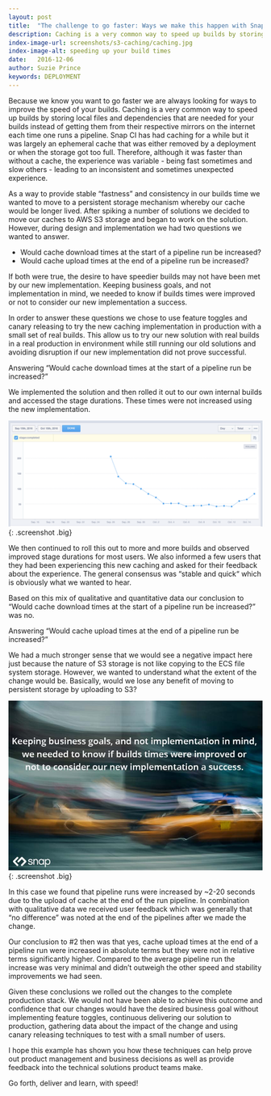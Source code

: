 ```yaml
---
layout: post
title:  "The challenge to go faster: Ways we make this happen with Snap CI"
description: Caching is a very common way to speed up builds by storing local files and dependencies that are needed for your builds instead of getting them from their respective mirrors on the internet each time one runs a pipeline.
index-image-url: screenshots/s3-caching/caching.jpg
index-image-alt: speeding up your build times
date:   2016-12-06
author: Suzie Prince
keywords: DEPLOYMENT
---
```


Because we know you want to go faster we are always looking for ways to improve the speed of your builds. Caching is a very common way to speed up builds by storing local files and dependencies that are needed for your builds instead of getting them from their respective mirrors on the internet each time one runs a pipeline. Snap CI has had caching for a while but it was largely an ephemeral cache that was either removed by a deployment or when the storage got too full. Therefore, although it was faster than without a cache, the experience was variable - being fast sometimes and slow others - leading to an inconsistent and sometimes unexpected experience.


As a way to provide stable “fastness” and consistency in our builds time we wanted to move to a persistent storage mechanism whereby our cache would be longer lived. After spiking a number of solutions we decided to move our caches to AWS S3 storage and began to work on the solution. However, during design and implementation we had two questions we wanted to answer.


* Would cache download times at the start of a pipeline run be increased?
* Would cache upload times at the end of a pipeline run be increased?


If both were true, the desire to have speedier builds may not have been met by our new implementation. Keeping business goals, and not implementation in mind, we needed to know if builds times were improved or not to consider our new implementation a success.


In order to answer these questions we chose to use feature toggles and canary releasing to try the new caching implementation in production with a small set of real builds. This allow us to try our new solution with real builds in a real production in environment while still running our old solutions and avoiding disruption if our new implementation did not prove successful.


Answering “Would cache download times at the start of a pipeline run be increased?”


We implemented the solution and then rolled it out to our own internal builds and accessed the stage durations. These times were not increased using the new implementation.


![decreased build times with caching](/assets/images/screenshots/s3-caching/snap-s3-caching-improvement.png){: .screenshot .big}


We then continued to roll this out to more and more builds and observed improved stage durations for most users. We also informed a few users that they had been experiencing this new caching and asked for their feedback about the experience. The general consensus was “stable and quick“ which is obviously what we wanted to hear.


Based on this mix of qualitative and quantitative data our conclusion to “Would cache download times at the start of a pipeline run be increased?” was no.


Answering “Would cache upload times at the end of a pipeline run be increased?”


We had a much stronger sense that we would see a negative impact here just because the nature of S3 storage is not like copying to the ECS file system storage. However, we wanted to understand what the extent of the change would be. Basically, would we lose any benefit of moving to persistent storage by uploading to S3?


![caching was a business decision](/assets/images/screenshots/s3-caching/caching.jpg){: .screenshot .big}

In this case we found that pipeline runs were increased by ~2-20 seconds due to the upload of cache at the end of the run pipeline. In combination with qualitative data we received user feedback which was generally that “no difference” was noted at the end of the pipelines after we made the change.


Our conclusion to #2 then was that yes, cache upload times at the end of a pipeline run were increased in absolute terms but they were not in relative terms significantly higher. Compared to the average pipeline run the increase was very minimal and didn’t outweigh the other speed and stability improvements we had seen.


Given these conclusions we rolled out the changes to the complete production stack. We would not have been able to achieve this outcome and confidence that our changes would have the desired business goal without implementing feature toggles, continuous delivering our solution to production, gathering data about the impact of the change and using canary releasing techniques to test with a small number of users.


I hope this example has shown you how these techniques can help prove out product management and business decisions as well as provide feedback into the technical solutions product teams make.


Go forth, deliver and learn, with speed!
